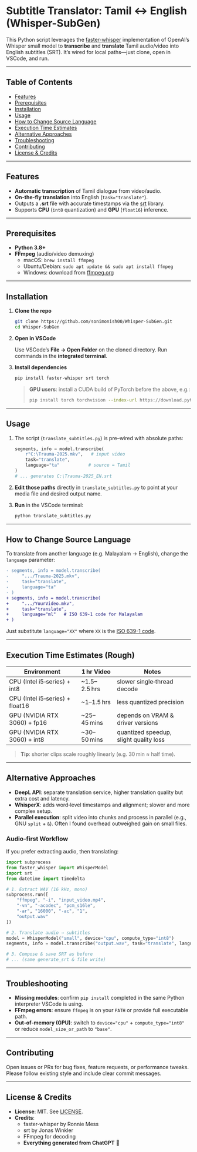 # Subtitle Translator: Tamil ↔ English (Whisper-SubGen)

This Python script leverages the [faster-whisper](https://github.com/guillaumekln/faster-whisper) implementation of OpenAI’s Whisper small model to **transcribe** and **translate** Tamil audio/video into English subtitles (SRT). It’s wired for local paths—just clone, open in VSCode, and run.

---

## Table of Contents

- [Features](#features)
- [Prerequisites](#prerequisites)
- [Installation](#installation)
- [Usage](#usage)
- [How to Change Source Language](#how-to-change-source-language)
- [Execution Time Estimates](#execution-time-estimates)
- [Alternative Approaches](#alternative-approaches)
- [Troubleshooting](#troubleshooting)
- [Contributing](#contributing)
- [License & Credits](#license--credits)

---

## Features

- **Automatic transcription** of Tamil dialogue from video/audio.
- **On-the-fly translation** into English (`task="translate"`).
- Outputs a **.srt** file with accurate timestamps via the [srt](https://pypi.org/project/srt/) library.
- Supports **CPU** (`int8` quantization) and **GPU** (`float16`) inference.

---

## Prerequisites

- **Python 3.8+**
- **FFmpeg** (audio/video demuxing)
  - macOS: `brew install ffmpeg`
  - Ubuntu/Debian: `sudo apt update && sudo apt install ffmpeg`
  - Windows: download from [ffmpeg.org](https://ffmpeg.org/)

---

## Installation

1. **Clone the repo**

   ```bash
   git clone https://github.com/sonimonish00/Whisper-SubGen.git
   cd Whisper-SubGen
   ```

2. **Open in VSCode**

   Use VSCode’s **File → Open Folder** on the cloned directory. Run commands in the **integrated terminal**.

3. **Install dependencies**

   ```bash
   pip install faster-whisper srt torch
   ```

   > **GPU users**: install a CUDA build of PyTorch before the above, e.g.:
   >
   > ```bash
   > pip install torch torchvision --index-url https://download.pytorch.org/whl/cu118
   > ```

---

## Usage

1. The script (`translate_subtitles.py`) is pre–wired with absolute paths:

   ```python
   segments, info = model.transcribe(
       r"C:\Trauma-2025.mkv",   # input video
       task="translate",
       language="ta"           # source = Tamil
   )
   # ... generates C:\Trauma-2025_EN.srt
   ```

2. **Edit those paths** directly in `translate_subtitles.py` to point at your media file and desired output name.

3. **Run** in the VSCode terminal:
   ```bash
   python translate_subtitles.py
   ```

---

## How to Change Source Language

To translate from another language (e.g. Malayalam → English), change the `language` parameter:

```diff
- segments, info = model.transcribe(
-     ".../Trauma-2025.mkv",
-     task="translate",
-     language="ta"
- )
+ segments, info = model.transcribe(
+     ".../YourVideo.mkv",
+     task="translate",
+     language="ml"   # ISO 639-1 code for Malayalam
+ )
```

Just substitute `language="XX"` where `XX` is the [ISO 639-1 code](https://en.wikipedia.org/wiki/List_of_ISO_639-1_codes).

---

## Execution Time Estimates (Rough)

| Environment                     | 1 hr Video   | Notes                                  |
| ------------------------------- | ------------ | -------------------------------------- |
| CPU (Intel i5‑series) + int8    | ~1.5–2.5 hrs | slower single‐thread decode            |
| CPU (Intel i5‑series) + float16 | ~1–1.5 hrs   | less quantized precision               |
| GPU (NVIDIA RTX 3060) + fp16    | ~25–45 mins  | depends on VRAM & driver versions      |
| GPU (NVIDIA RTX 3060) + int8    | ~30–50 mins  | quantized speedup, slight quality loss |

> **Tip**: shorter clips scale roughly linearly (e.g. 30 min ≈ half time).

---

## Alternative Approaches

- **DeepL API**: separate translation service, higher translation quality but extra cost and latency.
- **WhisperX**: adds word‑level timestamps and alignment; slower and more complex setup.
- **Parallel execution**: split video into chunks and process in parallel (e.g., GNU `split` + `&`). Often I found overhead outweighed gain on small files.

### Audio‐first Workflow

If you prefer extracting audio, then translating:

```python
import subprocess
from faster_whisper import WhisperModel
import srt
from datetime import timedelta

# 1. Extract WAV (16 kHz, mono)
subprocess.run([
    "ffmpeg", "-i", "input_video.mp4",
    "-vn", "-acodec", "pcm_s16le",
    "-ar", "16000", "-ac", "1",
    "output.wav"
])

# 2. Translate audio → subtitles
model = WhisperModel("small", device="cpu", compute_type="int8")
segments, info = model.transcribe("output.wav", task="translate", language="ta")

# 3. Compose & save SRT as before
# ... (same generate_srt & file write)
```

---

## Troubleshooting

- **Missing modules**: confirm `pip install` completed in the same Python interpreter VSCode is using.
- **FFmpeg errors**: ensure `ffmpeg` is on your `PATH` or provide full executable path.
- **Out‑of‑memory (GPU)**: switch to `device="cpu"` + `compute_type="int8"` or reduce `model_size_or_path` to `"base"`.

---

## Contributing

Open issues or PRs for bug fixes, feature requests, or performance tweaks. Please follow existing style and include clear commit messages.

---

## License & Credits

- **License**: MIT. See [LICENSE](LICENSE).
- **Credits**:
  - faster‑whisper by Ronnie Mess
  - srt by Jonas Winkler
  - FFmpeg for decoding
  - **Everything generated from ChatGPT** 🎉
